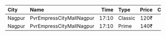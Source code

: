 | City   | Name                     |  Time | Type    | Price | Capacity | Booked |
| :----- | :----------------------- | ----: | :------ | ----: | -------: | -----: |
| Nagpur | PvrEmpressCityMallNagpur | 17:10 | Classic |  120₹ |       28 |      2 |
| Nagpur | PvrEmpressCityMallNagpur | 17:10 | Prime   |  140₹ |       83 |     12 |